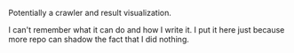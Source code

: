 Potentially a crawler and result visualization.

I can't remember what it can do and how I write it. I put it here just because more repo can shadow the fact that I did nothing.
